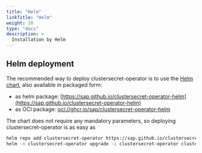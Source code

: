 ```yaml
---
title: "Helm"
linkTitle: "Helm"
weight: 10
type: "docs"
description: >
  Installation by Helm
---
```


## Helm deployment

The recommended way to deploy clustersecret-operator is to use the [Helm chart](https://github.com/sap/clustersecret-operator-helm),
also available in packaged form:
- as helm package: [https://sap.github.io/clustersecret-operator-helm](https://sap.github.io/clustersecret-operator-helm)
- as OCI package: [oci://ghcr.io/sap/clustersecret-operator-helm](oci://ghcr.io/sap/clustersecret-operator-helm)

The chart does not require any mandatory parameters, so deploying clustersecret-operator is as easy as

```bash
helm repo add clustersecret-operator https://sap.github.io/clustersecret-operator-helm
helm -n clustersecret-operator upgrade -i clustersecret-operator clustersecret-operator/clustersecret-operator
```